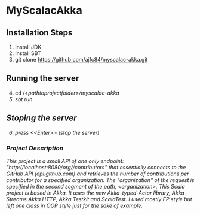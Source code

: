 # MyScalacAkka

## Installation Steps

1. Install JDK
2. Install SBT
3. git clone https://github.com/ajfc84/myscalac-akka.git

## Running the server
4. cd /<<i>pathtoprojectfolder<i>>/myscalac-akka
5. sbt run
   
## Stoping the server
6. press \<\<Enter\>\> (stop the server)

### Project Description
 This project is a small API of one only endpoint: "http://localhost:8080/org/<organization>/contributors"  that 
 essentially connects to the GitHub API (api.github.com) and retrieves the number of contributions per
 contributor for a specified organization. The "organization" of the request is specified in the second segment of the
 path, <<i>organization</b>>.
  This Scala project is based in Akka. It uses the new Akka-typed-Actor library, Akka Streams 
 Akka HTTP, Akka Testkit and ScalaTest.
  I used mostly FP style but left one class in OOP style just for the sake of example.